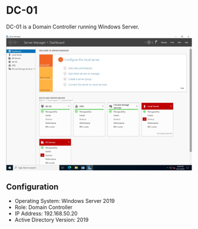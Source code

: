 # DC-01

DC-01 is a Domain Controller running Windows Server.

![DC-01 Server Image](images/DC-01.jpg)

## Configuration

- Operating System: Windows Server 2019
- Role: Domain Controller
- IP Address: 192.168.50.20
- Active Directory Version: 2019

